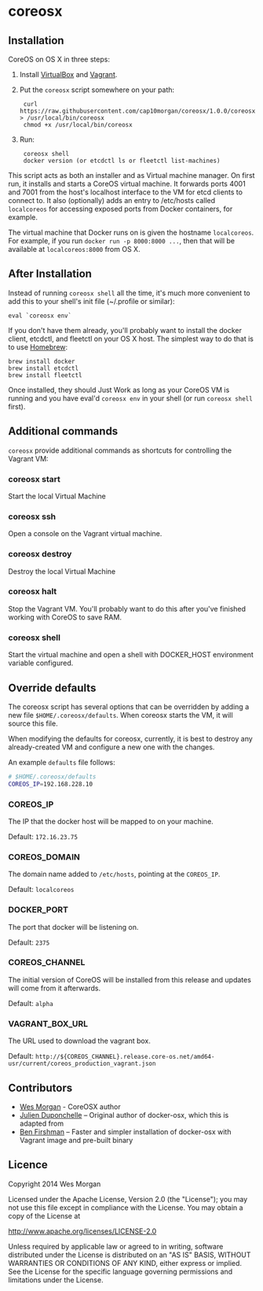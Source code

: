 coreosx
=======

## Installation

CoreOS on OS X in three steps:

1. Install [VirtualBox](https://www.virtualbox.org/wiki/Downloads) and [Vagrant](http://www.vagrantup.com/downloads.html).

2. Put the `coreosx` script somewhere on your path:

        curl https://raw.githubusercontent.com/cap10morgan/coreosx/1.0.0/coreosx > /usr/local/bin/coreosx
        chmod +x /usr/local/bin/coreosx

3. Run:

        coreosx shell
        docker version (or etcdctl ls or fleetctl list-machines)


This script acts as both an installer and as Virtual machine manager. On first run, it installs and starts a CoreOS virtual machine. It forwards ports 4001 and 7001 from the host's localhost interface to the VM for etcd clients to connect to. It also (optionally) adds an entry to /etc/hosts called `localcoreos` for accessing exposed ports from Docker containers, for example.

The virtual machine that Docker runs on is given the hostname `localcoreos`. For example, if you run `docker run -p 8000:8000 ...`, then that will be available at `localcoreos:8000` from OS X.

## After Installation

Instead of running `coreosx shell` all the time, it's much more convenient to
add this to your shell's init file (~/.profile or similar):

    eval `coreosx env`

If you don't have them already, you'll probably want to install the docker client, etcdctl, and fleetctl
on your OS X host. The simplest way to do that is to use [Homebrew](http://brew.sh):

    brew install docker
    brew install etcdctl
    brew install fleetctl

Once installed, they should Just Work as long as your CoreOS VM is running and you have eval'd `coreosx env`
in your shell (or run `coreosx shell` first).

## Additional commands

`coreosx` provide additional commands as shortcuts for controlling the Vagrant VM:

### coreosx start

Start the local Virtual Machine

### coreosx ssh

Open a console on the Vagrant virtual machine.

### coreosx destroy

Destroy the local Virtual Machine

### coreosx halt

Stop the Vagrant VM. You'll probably want to do this after you've finished working with CoreOS to save RAM.

### coreosx shell

Start the virtual machine and open a shell with DOCKER_HOST environment variable configured.


## Override defaults

The coreosx script has several options that can be overridden by adding a
new file `$HOME/.coreosx/defaults`. When coreosx starts the VM, it will
source this file.

When modifying the defaults for coreosx, currently, it is best to destroy
any already-created VM and configure a new one with the changes.

An example `defaults` file follows:

```bash
# $HOME/.coreosx/defaults
COREOS_IP=192.168.228.10
```

### COREOS_IP

The IP that the docker host will be mapped to on your machine.

Default: `172.16.23.75`

### COREOS_DOMAIN

The domain name added to `/etc/hosts`, pointing at the `COREOS_IP`.

Default: `localcoreos`

### DOCKER_PORT

The port that docker will be listening on.

Default: `2375`

### COREOS_CHANNEL

The initial version of CoreOS will be installed from this release and updates will come from it afterwards.

Default: `alpha`

### VAGRANT_BOX_URL

The URL used to download the vagrant box.

Default: `http://${COREOS_CHANNEL}.release.core-os.net/amd64-usr/current/coreos_production_vagrant.json`

## Contributors

* [Wes Morgan](https://github.com/cap10morgan) - CoreOSX author
* [Julien Duponchelle](https://github.com/noplay/) – Original author of docker-osx, which this is adapted from
* [Ben Firshman](https://github.com/bfirsh) – Faster and simpler installation of docker-osx with Vagrant image and pre-built binary

## Licence

Copyright 2014 Wes Morgan

Licensed under the Apache License, Version 2.0 (the "License");
you may not use this file except in compliance with the License.
You may obtain a copy of the License at

http://www.apache.org/licenses/LICENSE-2.0

Unless required by applicable law or agreed to in writing, software
distributed under the License is distributed on an "AS IS" BASIS,
WITHOUT WARRANTIES OR CONDITIONS OF ANY KIND, either express or implied.
See the License for the specific language governing permissions and
limitations under the License.
